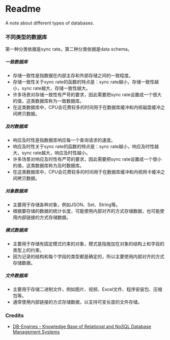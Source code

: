 # Readme
A note about different types of databases.

### 不同类型的数据库

第一种分类依据是sync rate。第二种分类依据是data schema。

##### 一致数据库
- 存储一致性是指数据在内部主存和外部存储之间的一致程度。
- 存储一致性关于sync rate的函数的特点是：sync rate越小，存储一致性越小，sync rate越大，存储一致性越大。
- 许多场景对存储一致性有严苛的要求，因此需要把sync rate设置成一个很大的值，这类数据库称为一致数据库。
- 在这类数据库中，CPU会花费较多的时间用于在数据库缓冲和内核磁盘缓冲之间拷贝数据。

##### 及时数据库
- 响应及时性是指数据库响应每一个查询请求的速度。
- 响应及时性关于sync rate的函数的特点是：sync rate越小，响应及时性越大，sync rate越大，响应及时性越小。
- 许多场景对响应及时性有严苛的要求，因此需要把sync rate设置成一个很小的值，这类数据库称为及时数据库。
- 在这类数据库中，CPU会花费较多的时间用于在数据库缓冲和内核网卡缓冲之间拷贝数据。

##### 对象数据库
- 主要用于存储各种对象，例如JSON、Set、String等。
- 根据要存储的数据的统计长度，可能使用内部对齐的方式存储数据，也可能使用内部链接的方式存储数据。

##### 模式数据库
- 主要用于存储有固定模式约束的对象，模式是指施加在对象的结构上和字段的类型上的约束。
- 因为记录的结构和每个字段的类型都是确定的，所以主要使用内部对齐的方式存储数据。

##### 文件数据库
- 主要用于存储二进制文件，例如图片、视频、Excel文件、程序安装包、压缩包等。
- 通常使用内部链接的方式存储数据，以支持可变长度的文件存储。

### Credits
- [DB-Engines - Knowledge Base of Relational and NoSQL Database Management Systems](https://db-engines.com/)
